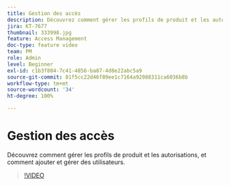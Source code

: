 ```yaml
---
title: Gestion des accès
description: Découvrez comment gérer les profils de produit et les autorisations, et comment ajouter et gérer des utilisateurs.
jira: KT-7677
thumbnail: 333998.jpg
feature: Access Management
doc-type: feature video
team: PM
role: Admin
level: Beginner
exl-id: c1b3f804-7c41-4856-ba87-4d8e22abc5a9
source-git-commit: 81f5cc22d46f89ee1c7164a92988311ca6036b8b
workflow-type: tm+mt
source-wordcount: '34'
ht-degree: 100%

---
```


# Gestion des accès

Découvrez comment gérer les profils de produit et les autorisations, et comment ajouter et gérer des utilisateurs.

>[!VIDEO](https://video.tv.adobe.com/v/333998?quality=12&learn=on)

